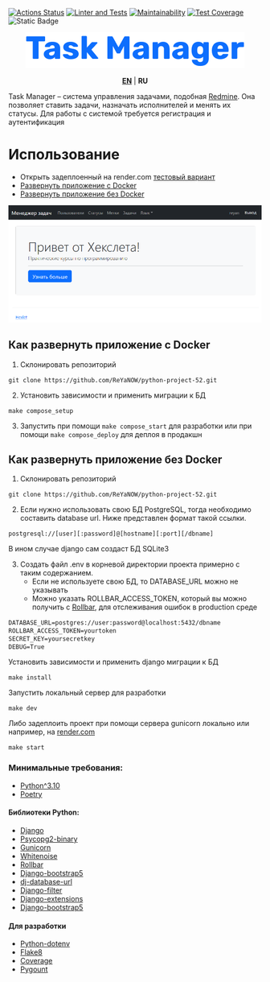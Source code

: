 [![Actions Status](https://github.com/ReYaNOW/python-project-52/actions/workflows/hexlet-check.yml/badge.svg)](https://github.com/ReYaNOW/python-project-52/actions)
[![Linter and Tests](https://github.com/ReYaNOW/python-project-52/actions/workflows/pyci.yml/badge.svg)](https://github.com/ReYaNOW/python-project-52/actions/workflows/pyci.yml) [
![Maintainability](https://api.codeclimate.com/v1/badges/f6133a440607757eed8c/maintainability)](https://codeclimate.com/github/ReYaNOW/python-project-52/maintainability)
[![Test Coverage](https://api.codeclimate.com/v1/badges/f6133a440607757eed8c/test_coverage)](https://codeclimate.com/github/ReYaNOW/python-project-52/test_coverage)
![Static Badge](https://img.shields.io/badge/Lines_of_Code-1.3k-blue)
<p align="center">
  <img src="https://github.com/ReYaNOW/ReYaNOW/blob/main/task_manager_logo_blue.png?raw=true" alt="image"/>
</p>
  
<p align="center"><a href="https://github.com/ReYaNOW/python-project-52/blob/main/README.md"><b>EN</b></a> | <b>RU</b></p>

Task Manager – система управления задачами,
подобная [Redmine](http://www.redmine.org/).
Она позволяет ставить задачи, назначать исполнителей и менять их статусы.
Для работы с системой требуется регистрация и аутентификация

# Использование


 - Открыть задеплоенный на render.com [тестовый вариант](https://task-manager-hexlet.onrender.com/)
 - [Развернуть приложение с Docker](#Как-развернуть-приложение-с-Docker)  
 - [Развернуть приложение без Docker](#Как-развернуть-приложение-без-Docker)

![demo image](https://github.com/ReYaNOW/ReYaNOW/blob/main/task_manager_preview.png?raw=true)

## Как развернуть приложение с Docker
1. Склонировать репозиторий

```
git clone https://github.com/ReYaNOW/python-project-52.git
```

2. Установить зависимости и применить миграции к БД
  
```
make compose_setup
```
3. Запустить при помощи ``make compose_start`` для разработки
или при помощи ``make compose_deploy`` для деплоя в продакшн


## Как развернуть приложение без Docker
1. Склонировать репозиторий

```
git clone https://github.com/ReYaNOW/python-project-52.git
```

2. Если нужно использовать свою БД PostgreSQL, тогда необходимо составить
   database url.
   Ниже представлен формат такой ссылки.

```
postgresql://[user][:password]@[hostname][:port][/dbname]
```

В ином случае django сам создаст БД SQLite3

3. Создать файл .env в корневой директории проекта примерно c таким
   содержанием.
    - Если не используете свою БД, то DATABASE_URL можно не указывать
    - Можно указать ROLLBAR_ACCESS_TOKEN, который вы можно получить
      с [Rollbar](https://rollbar.com/), для отслеживания ошибок в production
      среде

```dotenv
DATABASE_URL=postgres://user:password@localhost:5432/dbname
ROLLBAR_ACCESS_TOKEN=yourtoken
SECRET_KEY=yoursecretkey
DEBUG=True
```  

Установить зависимости и применить django миграции к БД

```
make install
```

Запустить локальный сервер для разработки

```
make dev
```  

Либо задеплоить проект при помощи сервера gunicorn локально или например,
на [render.com](https://render.com/)

```
make start
```  

### Минимальные требования:

- [Python^3.10](https://www.python.org/)
- [Poetry](https://python-poetry.org/)

#### Библиотеки Python:

- [Django](https://pypi.org/project/Django/)
- [Psycopg2-binary](https://pypi.org/project/psycopg2-binary/)
- [Gunicorn](https://pypi.org/project/gunicorn/)
- [Whitenoise](https://pypi.org/project/whitenoise/)
- [Rollbar](https://pypi.org/project/rollbar/)
- [Django-bootstrap5](https://pypi.org/project/django-bootstrap5/)
- [dj-database-url](https://pypi.org/project/dj-database-url/)
- [Django-filter](https://pypi.org/project/django-filter/)
- [Django-extensions](https://pypi.org/project/django-extensions/)
- [Django-bootstrap5](https://pypi.org/project/django-bootstrap5/)

#### Для разработки

- [Python-dotenv](https://pypi.org/project/python-dotenv/)
- [Flake8](https://pypi.org/project/flake8/)
- [Coverage](https://pypi.org/project/coverage/)
- [Pygount](https://pypi.org/project/pygount/)

